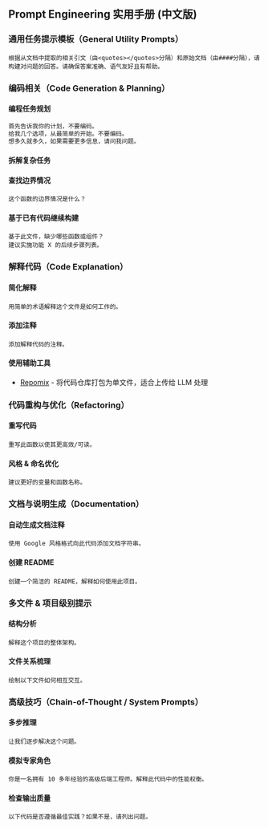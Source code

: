 ## Prompt Engineering 实用手册 (中文版)

### 通用任务提示模板（General Utility Prompts）

```
根据从文档中提取的相关引文（由<quotes></quotes>分隔）和原始文档（由####分隔），请构建对问题的回答。请确保答案准确、语气友好且有帮助。
```

### 编码相关（Code Generation & Planning）

#### 编程任务规划

```markdown
首先告诉我你的计划，不要编码。
给我几个选项，从最简单的开始。不要编码。
想多久就多久，如果需要更多信息，请问我问题。
```

#### 拆解复杂任务

#### 查找边界情况

```
这个函数的边界情况是什么？
```

#### 基于已有代码继续构建

```
基于此文件，缺少哪些函数或组件？
建议实施功能 X 的后续步骤列表。
```

### 解释代码（Code Explanation）

#### 简化解释

```
用简单的术语解释这个文件是如何工作的。
```

#### 添加注释

```
添加解释代码的注释。
```

#### 使用辅助工具

*   [Repomix](https://repomix.com/) - 将代码仓库打包为单文件，适合上传给 LLM 处理

### 代码重构与优化（Refactoring）

#### 重写代码

```
重写此函数以使其更高效/可读。
```

#### 风格 & 命名优化

```
建议更好的变量和函数名称。
```

### 文档与说明生成（Documentation）

#### 自动生成文档注释

```
使用 Google 风格格式向此代码添加文档字符串。
```

#### 创建 README

```
创建一个简洁的 README，解释如何使用此项目。
```

### 多文件 & 项目级别提示

#### 结构分析

```
解释这个项目的整体架构。
```

#### 文件关系梳理

```
绘制以下文件如何相互交互。
```

### 高级技巧（Chain-of-Thought / System Prompts）

#### 多步推理

```
让我们逐步解决这个问题。
```

#### 模拟专家角色

```
你是一名拥有 10 多年经验的高级后端工程师。解释此代码中的性能权衡。
```

#### 检查输出质量

```
以下代码是否遵循最佳实践？如果不是，请列出问题。
